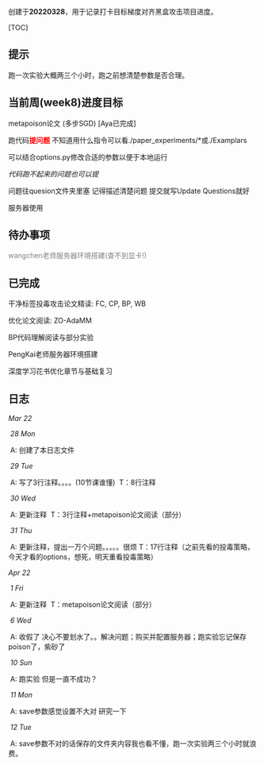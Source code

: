 创建于**20220328**，用于记录打卡目标梯度对齐黑盒攻击项目进度。

[TOC]

## 提示

跑一次实验大概两三个小时，跑之前想清楚参数是否合理。



## 当前周(week8)进度目标

metapoison论文 (多步SGD) [Aya已完成]

跑代码<font color=red>**提问题**</font> 不知道用什么指令可以看./paper_experiments/*或./Examplars

可以结合options.py修改合适的参数以便于本地运行

*代码跑不起来的问题也可以提*

问题往quesion文件夹里塞 记得描述清楚问题 提交就写Update Questions就好

服务器使用



## 待办事项

<font color=grey>wangchen老师服务器环境搭建(查不到显卡!)</font>



## 已完成

干净标签投毒攻击论文精读: FC, CP, BP, WB

优化论文阅读: ZO-AdaMM

BP代码理解阅读与部分实验

PengKai老师服务器环境搭建

深度学习花书优化章节与基础复习



## 日志

*Mar 22*

​	*28 Mon* 

​		A: 创建了本日志文件

​	*29 Tue*

​		A: 写了3行注释。。。。(10节课谁懂)
​		T：8行注释

​	*30 Wed*

​		A: 更新注释
​		T：3行注释+metapoison论文阅读（部分）

​	*31 Thu*

​		A: 更新注释，提出一万个问题。。。。。很烦
​		T：17行注释（之前先看的投毒策略，今天才看的options，想死，明天重看投毒策略）

*Apr 22*

​	*1 Fri*

​		A: 更新注释
​		T：metapoison论文阅读（部分）

​	*6 Wed*

​		A: 收假了 决心不要划水了。。解决问题；购买并配置服务器；跑实验忘记保存poison了，紫砂了

​	*10 Sun*

​		A: 跑实验 但是一直不成功？

​	*11 Mon*

​		A: save参数感觉设置不大对 研究一下

​	*12 Tue*

​		A: save参数不对的话保存的文件夹内容我也看不懂，跑一次实验两三个小时就浪费。